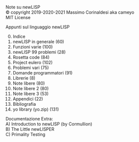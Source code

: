 Note su newLISP  
© copyright 2019-2020-2021 Massimo Corinaldesi aka cameyo  
MIT License  
    
Appunti sul linguaggio newLISP  
  
00) Indice  
01) newLISP in generale (60)  
02) Funzioni varie (100)  
03) newLISP 99 problemi (28)  
04) Rosetta code (84)  
05) Project eulero (102)  
06) Problemi vari (75)  
07) Domande programmatori (91)  
08) Librerie (8)  
09) Note libere (80)  
10) Note libere 2 (80)  
11) Note libere 3 (53)  
12) Appendici (22)  
13) Bibliografia  
99) yo library (yo.zip) (131)  
  
Documentazione Extra:  
A) Introduction to newLISP (by Cormullion)  
B) The Little newLISPER  
C) Primality Testing  

